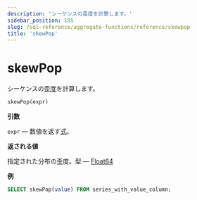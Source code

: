 ```yaml
---
description: 'シーケンスの歪度を計算します。'
sidebar_position: 185
slug: /sql-reference/aggregate-functions/reference/skewpop
title: 'skewPop'
---
```



# skewPop

シーケンスの[歪度](https://en.wikipedia.org/wiki/Skewness)を計算します。

```sql
skewPop(expr)
```

**引数**

`expr` — 数値を返す[式](/sql-reference/syntax#expressions)。

**返される値**

指定された分布の歪度。型 — [Float64](../../../sql-reference/data-types/float.md)

**例**

```sql
SELECT skewPop(value) FROM series_with_value_column;
```
